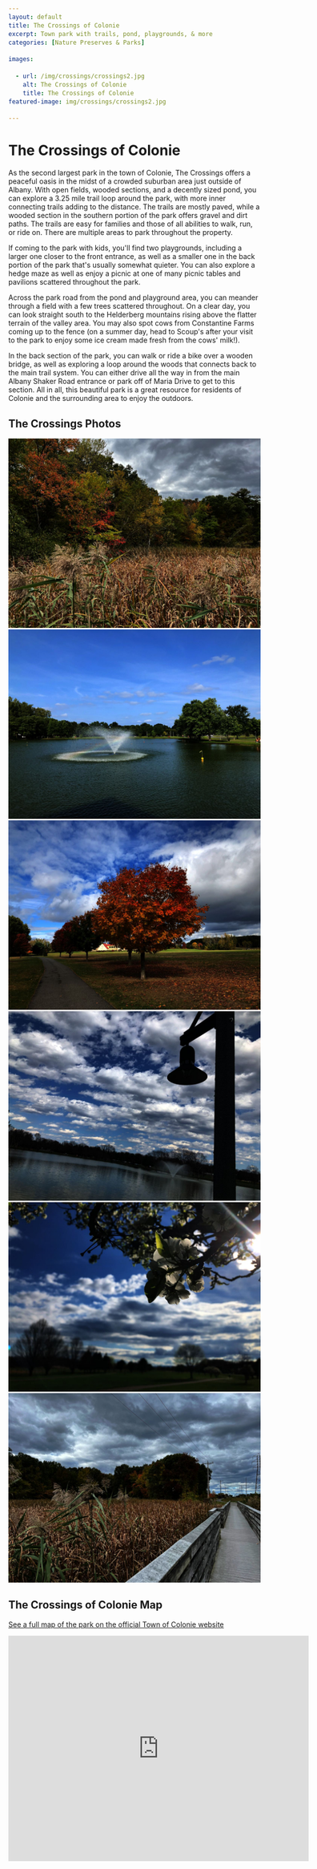 ```yaml
---
layout: default
title: The Crossings of Colonie
excerpt: Town park with trails, pond, playgrounds, & more
categories: [Nature Preserves & Parks]

images:

  - url: /img/crossings/crossings2.jpg
    alt: The Crossings of Colonie
    title: The Crossings of Colonie
featured-image: img/crossings/crossings2.jpg

---
```


<h1>The Crossings of Colonie</h1>

<p>As the second largest park in the town of Colonie, The Crossings offers a peaceful oasis in the midst of a crowded suburban area just outside of Albany. With open fields, wooded sections, and a decently sized pond, you can explore a 3.25 mile trail loop around the park, with more inner connecting trails adding to the distance. The trails are mostly paved, while a wooded section in the southern portion of the park offers gravel and dirt paths. The trails are easy for families and those of all abilities to walk, run, or ride on. There are multiple areas to park throughout the property.</p>

<p>If coming to the park with kids, you'll find two playgrounds, including a larger one closer to the front entrance, as well as a smaller one in the back portion of the park that's usually somewhat quieter. You can also explore a hedge maze as well as enjoy a picnic at one of many picnic tables and pavilions scattered throughout the park.</p>

<p>Across the park road from the pond and playground area, you can meander through a field with a few trees scattered throughout. On a clear day, you can look straight south to the Helderberg mountains rising above the flatter terrain of the valley area. You may also spot cows from Constantine Farms coming up to the fence (on a summer day, head to Scoup's after your visit to the park to enjoy some ice cream made fresh from the cows' milk!).

<p>In the back section of the park, you can walk or ride a bike over a wooden bridge, as well as exploring a loop around the woods that connects back to the main trail system. You can either drive all the way in from the main Albany Shaker Road entrance or park off of Maria Drive to get to this section. All in all, this beautiful park is a great resource for residents of Colonie and the surrounding area to enjoy the outdoors.</p>


<h2>The Crossings Photos</h2>

<div class="fotorama" data-nav="thumbs" data-width="100%"
                     data-ratio="800/600"
                     data-min-width="100%"
                     data-max-width="1000"
                     data-min-height="300"
                     data-max-height="100%" 
             data-arrows="true">
<img src="/img/crossings/crossings1.jpg" alt="Pond reeds">
<img src="/img/crossings/crossings2.jpg" alt="Crossings of Colonie Pond">
<img src="/img/crossings/crossings3.jpg" alt="Fall Trees">
<img src="/img/crossings/crossings4.jpg" alt="Light Post">
<img src="/img/crossings/crossings5.jpg" alt="Spring Flowers">
<img src="/img/crossings/crossings6.jpg" alt="Wood Bridge">
</div>

<h2 id="trailmap">The Crossings of Colonie Map</h2>

<p>
<a href="https://www.colonie.org/departments/parksandrec/thecrossings/">See a full map of the park on the official Town of Colonie website</a></p>

<div class="google-maps">
<iframe src="https://www.google.com/maps/embed?pb=!1m14!1m8!1m3!1d11725.76916239541!2d-73.7933741!3d42.7155285!3m2!1i1024!2i768!4f13.1!3m3!1m2!1s0x89de0c7d0d5319eb%3A0x3d20da5deea748fe!2sThe%20Crossings%20Park%20of%20Colonie!5e0!3m2!1sen!2sus!4v1698516163803!5m2!1sen!2sus" width="600" height="450" style="border:0;" allowfullscreen="" loading="lazy" referrerpolicy="no-referrer-when-downgrade"></iframe>
